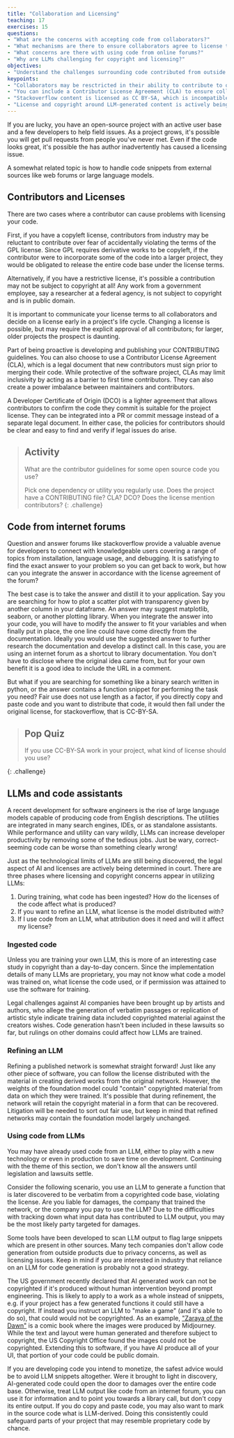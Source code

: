 ```yaml
---
title: "Collaboration and Licensing"
teaching: 17
exercises: 15
questions:
- "What are the concerns with accepting code from collaborators?"
- "What mechanisms are there to ensure collaborators agree to license terms?"
- "What concerns are there with using code from online forums?"
- "Why are LLMs challenging for copyright and licensing?"
objectives:
- "Understand the challenges surrounding code contributed from outside the project."
keypoints:
- "Collaborators may be resctricted in their ability to contribute to open source projects (e.g. industrial partners) or unable to copyright their work (government employees)."
- "You can include a Contributor License Agreement (CLA) to ensure collaborators agree to license terms prior to committing code."
- "Stackoverflow content is licensed as CC BY-SA, which is incompatible with permissive or proprietary licenses."
- "License and copyright around LLM-generated content is actively being litigated."
---
```


If you are lucky, you have an open-source project with an active user base and
a few developers to help field issues.  As a project grows, it's possible you
will get pull requests from people you've never met.  Even if the code looks great,
it's possible the has author inadvertently has caused a licensing issue.

A somewhat related topic is how to handle code snippets from external sources
like web forums or large language models.

## Contributors and Licenses

There are two cases where a contributor can cause problems with licensing your code.

First, if you have a copyleft license, contributors from industry may be reluctant
to contribute over fear of accidentally violating the terms of the GPL license.
Since GPL requires derivative works to be copyleft, if the contributor were to
incorporate some of the code into a larger project, they would be obligated to
release the entire code base under the license terms.

Alternatively, if you have a restrictive license, it's possible a contribution may not be
subject to copyright at all!  Any work from a government employee, say a researcher at a
federal agency, is not subject to copyright and is in public domain.

It is important to communicate your license terms to all collaborators and decide
on a license early in a project's life cycle.  Changing a license is possible,
but may require the explicit approval of all contributors; for larger, older
projects the prospect is daunting.

Part of being proactive is developing and publishing your CONTRIBUTING guidelines.
You can also choose to use a Contributor License Agreement (CLA), which is a legal
document that new contributors must sign prior to merging their code.  While
protective of the software project, CLAs may limit inclusivity by acting as
a barrier to first time contributors.  They can also create a power imbalance between
maintainers and contributors.

A Developer Certificate of Origin (DCO) is a lighter agreement that allows
contributors to confirm the code they commit is suitable for the project license.
They can be integrated into a PR or commit message instead of a separate legal document.
In either case, the policies for contributors should be clear and easy to find
and verify if legal issues do arise.

> ## Activity
>
> What are the contributor guidelines for some open source code you use?
>
> Pick one dependency or utility you regularly use.
> Does the project have a CONTRIBUTING file? CLA? DCO?  Does the license
> mention contributors?
{: .challenge}

## Code from internet forums

Question and answer forums like stackoverflow provide a valuable avenue for
developers to connect with knowledgeable users covering a range of topics from
installation, language usage, and debugging.  It is satisfying to find the exact
answer to your problem so you can get back to work, but how can you integrate
the answer in accordance with the license agreement of the forum?

The best case is to take the answer and distill it to your application.  Say
you are searching for how to plot a scatter plot with transparency given by
another column in your dataframe.  An answer may suggest matplotlib, seaborn,
or another plotting library.  When you integrate the answer into your code,
you will have to modify the answer to fit your variables and when finally put
in place, the one line could have come directly from the documentation.  Ideally
you would use the suggested answer to further research the documentation and
develop a distinct call.  In this case, you are using an internet forum as a
shortcut to library documentation.  You don't have to disclose where the original
idea came from, but for your own benefit it is a good idea to include the URL
in a comment.

But what if you are searching for something like a binary search written in python,
or the answer contains a function snippet for performing the task you need?
Fair use does not use length as a factor, if you directly copy and paste code
and you want to distribute that code, it would then fall under the original license,
for stackoverflow, that is CC-BY-SA.

> ## Pop Quiz
>
> If you use CC-BY-SA work in your project, what kind of license should you use?
>
{: .challenge}

## LLMs and code assistants

A recent development for software engineers is the rise of large language models
capable of producing code from English descriptions.  The utilities are integrated
in many search engines, IDEs, or as standalone assistants.  While performance
and utility can vary wildly, LLMs can increase developer productivity by removing
some of the tedious jobs.  Just be wary, correct-seeming code can be worse than
something clearly wrong!

Just as the technological limits of LLMs are still being discovered, the legal
aspect of AI and licenses are actively being determined in court.  There are three
phases where licensing and copyright concerns appear in utilizing LLMs:

1. During training, what code has been ingested?  How do the licenses of the
code affect what is produced?
2. If you want to refine an LLM, what license is the model distributed with?
3. If I use code from an LLM, what attribution does it need and will it affect
my license?

### Ingested code

Unless you are training your own LLM, this is more of an interesting case study
in copyright than a day-to-day concern.  Since the implementation details of
many LLMs are proprietary, you may not know what code a model was trained on,
what license the code used, or if permission was attained to use the software
for training.

Legal challenges against AI companies have been brought up by artists and
authors, who allege the generation of verbatim passages or replication of
artistic style indicate training data included copyrighted material against
the creators wishes.  Code generation hasn't been included in these lawsuits
so far, but rulings on other domains could affect how LLMs are trained.

### Refining an LLM

Refining a published network is somewhat straight forward!  Just like any other
piece of software, you can follow the license distributed with the material in
creating derived works from the original network.  However, the weights of
the foundation model could "contain" copyrighted material from data
on which they were trained.  It's possible that during refinement, the network
will retain the copyright material in a form that can be recovered.  Litigation
will be needed to sort out fair use, but keep in mind that refined networks
may contain the foundation model largely unchanged.

### Using code from LLMs

You may have already used code from an LLM, either to play with a new technology
or even in production to save time on development.  Continuing with the theme
of this section, we don't know all the answers until legislation and lawsuits
settle.

Consider the following scenario, you use an LLM to generate a function that is
later discovered to be verbatim from a copyrighted code base, violating the
license.  Are you liable for damages, the company that trained the network,
or the company you pay to use the LLM?  Due to the difficulties with tracking
down what input data has contributed to LLM output, you may be the most likely
party targeted for damages.

Some tools have been developed to scan LLM output to flag large snippets which
are present in other sources. Many tech companies don't allow code generation
from outside products due to privacy concerns, as well as licensing issues.
Keep in mind if you are interested in industry that reliance on an LLM for
code generation is probably not a good strategy.

The US government recently declared that AI generated work can not be
copyrighted if it's produced without human intervention beyond prompt engineering.
This is likely to apply to a work as a whole instead of snippets, e.g. if your
project has a few generated functions it could still have a copyright.  If instead
you instruct an LLM to "make a game" (and it's able to do so), that could would
not be copyrighted.  As an example, ["Zaraya of the Dawn"](https://www.copyright.gov/docs/zarya-of-the-dawn.pdf)
is a comic book where the images were produced by Midjourney.  While the text
and layout were human generated and therefore subject to copyright, the US
Copyright Office found the images could not be copyrighted.  Extending this to
software, if you have AI produce all of your UI, that portion of your code could
be public domain.

If you are developing code you intend to monetize, the safest advice would be
to avoid LLM snippets altogether.  Were it brought to light in discovery,
AI-generated code could open the door to damages over the entire code base.
Otherwise, treat LLM output like code from an internet forum, you can use it
for information and to point you towards a library call, but don't copy its
entire output.  If you do copy and paste code, you may also want to mark in the
source code what is LLM-derived.  Doing this consistently could safeguard parts
of your project that may resemble proprietary code by chance.

